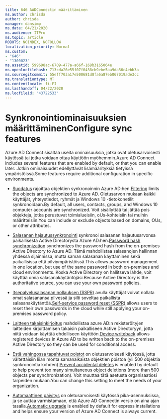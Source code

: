 ```yaml
---
title: 646 AADConnectin määrittäminen
ms.author: chrisda
author: chrisda
manager: dansimp
ms.date: 04/21/2020
ms.audience: ITPro
ms.topic: article
ROBOTS: NOINDEX, NOFOLLOW
localization_priority: Normal
ms.custom:
- "646"
- "1300023"
ms.assetid: 599698ac-6709-477a-a66f-169b3165064e
ms.openlocfilehash: 713cda26e55f07f0438cb9ebe5aa9da86c4ebb3a
ms.sourcegitcommit: 55eff703a17e500681d8fa6a87eb067019ade3cc
ms.translationtype: MT
ms.contentlocale: fi-FI
ms.lasthandoff: 04/22/2020
ms.locfileid: "43722533"
---
```

# <a name="configure-sync-features"></a><span data-ttu-id="a8f8c-102">Synkronointiominaisuuksien määrittäminen</span><span class="sxs-lookup"><span data-stu-id="a8f8c-102">Configure sync features</span></span>

<span data-ttu-id="a8f8c-103">Azure AD Connect sisältää useita ominaisuuksia, jotka ovat oletusarvoisesti käytössä tai jotka voidaan ottaa käyttöön myöhemmin.</span><span class="sxs-lookup"><span data-stu-id="a8f8c-103">Azure AD Connect includes several features that are enabled by default, or that you can enable later.</span></span> <span data-ttu-id="a8f8c-104">Jotkin ominaisuudet edellyttävät lisämäärityksiä tietyissä ympäristöissä.</span><span class="sxs-lookup"><span data-stu-id="a8f8c-104">Some features require additional configuration in specific environments.</span></span>

- <span data-ttu-id="a8f8c-105">[Suodatus](https://docs.microsoft.com/azure/active-directory/connect/active-directory-aadconnectsync-configure-filtering) rajoittaa objektien synkronoinnin Azure AD:hen.</span><span class="sxs-lookup"><span data-stu-id="a8f8c-105">[Filtering](https://docs.microsoft.com/azure/active-directory/connect/active-directory-aadconnectsync-configure-filtering) limits the objects are synchronized to Azure AD.</span></span> <span data-ttu-id="a8f8c-106">Oletusarvon mukaan kaikki käyttäjät, yhteystiedot, ryhmät ja Windows 10 -tietokonetilit synkronoidaan.</span><span class="sxs-lookup"><span data-stu-id="a8f8c-106">By default, all users, contacts, groups, and Windows 10 computer accounts are synchronized.</span></span> <span data-ttu-id="a8f8c-107">Voit sisällyttää tai jättää pois objekteja, jotka perustuvat toimialueisiin, oUs-kohteisiin tai muihin määritteisiin.</span><span class="sxs-lookup"><span data-stu-id="a8f8c-107">You can include or exclude objects based on domains, OUs, or other attributes.</span></span>

- <span data-ttu-id="a8f8c-108">[Salasanan hajautussynkronointi](https://docs.microsoft.com/azure/active-directory/connect/active-directory-aadconnectsync-implement-password-hash-synchronization) synkronoi salasanan hajautusarvonsa paikallisesta Active Directorysta Azure AD:hen.</span><span class="sxs-lookup"><span data-stu-id="a8f8c-108">[Password hash synchronization](https://docs.microsoft.com/azure/active-directory/connect/active-directory-aadconnectsync-implement-password-hash-synchronization) synchronizes the password hash from the on-premises Active Directory to Azure AD.</span></span> <span data-ttu-id="a8f8c-109">Tämä mahdollistaa salasanojen hallinnan yhdessä sijainnissa, mutta saman salasanan käyttäminen sekä paikallisissa että pilviympäristöissä.</span><span class="sxs-lookup"><span data-stu-id="a8f8c-109">This allows password management in one location, but use of the same password in both on-premises and cloud environments.</span></span> <span data-ttu-id="a8f8c-110">Koska Active Directory on hallitseva lähde, voit käyttää omia salasanakäytäntöjäsi.</span><span class="sxs-lookup"><span data-stu-id="a8f8c-110">Because Active Directory is the authoritative source, you can use your own password policies.</span></span>

- <span data-ttu-id="a8f8c-111">[Itsepalvelusalasanan nollauksen (SSPR)](https://docs.microsoft.com/azure/active-directory/authentication/quickstart-sspr) avulla käyttäjät voivat nollata omat salasanansa pilvessä ja silti soveltaa paikallista salasanakäytäntöä.</span><span class="sxs-lookup"><span data-stu-id="a8f8c-111">[Self-service password reset (SSPR)](https://docs.microsoft.com/azure/active-directory/authentication/quickstart-sspr) allows users to reset their own passwords in the cloud while still applying your on-premises password policy.</span></span>

- <span data-ttu-id="a8f8c-112">[Laitteen takaisinkirjoitus](https://docs.microsoft.com/azure/active-directory/connect/active-directory-aadconnect-feature-device-writeback) mahdollistaa azure AD:n rekisteröityjen laitteiden kirjoittamisen takaisin paikalliseen Active Directoryyn, jotta niitä voidaan käyttää ehdolliseen käyttöön.</span><span class="sxs-lookup"><span data-stu-id="a8f8c-112">[Device writeback](https://docs.microsoft.com/azure/active-directory/connect/active-directory-aadconnect-feature-device-writeback) allows registered devices in Azure AD to be written back to the on-premises Active Directory so they can be used for conditional access.</span></span>

- <span data-ttu-id="a8f8c-113">[Estä vahingossa tapahtuvat poistot](https://docs.microsoft.com/azure/active-directory/connect/active-directory-aadconnectsync-feature-prevent-accidental-deletes) on oletusarvoisesti käytössä, jotta vältettäisiin liian monta samanaikaista objektien poistoa (yli 500 objektia synkronointia kohden).</span><span class="sxs-lookup"><span data-stu-id="a8f8c-113">[Prevent accidental deletes](https://docs.microsoft.com/azure/active-directory/connect/active-directory-aadconnectsync-feature-prevent-accidental-deletes) is enabled by default to help prevent too many simultaneous object deletions (more than 500 objects per synchronization).</span></span> <span data-ttu-id="a8f8c-114">Voit muuttaa tätä asetusta organisaatiosi tarpeiden mukaan.</span><span class="sxs-lookup"><span data-stu-id="a8f8c-114">You can change this setting to meet the needs of your organization.</span></span>

- <span data-ttu-id="a8f8c-115">[Automaattinen päivitys](https://docs.microsoft.com/azure/active-directory/connect/active-directory-aadconnect-feature-automatic-upgrade) on oletusarvoisesti käytössä pika-asennuksissa, ja se auttaa varmistamaan, että Azure AD Connectin versio on aina ajan tasalla.</span><span class="sxs-lookup"><span data-stu-id="a8f8c-115">[Automatic upgrade](https://docs.microsoft.com/azure/active-directory/connect/active-directory-aadconnect-feature-automatic-upgrade) is enabled by default for express installations and helps ensure your version of Azure AD Connect is always current.</span></span>
